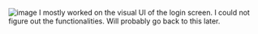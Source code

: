 
![image](https://github.com/anniet0422/Login-Screen/assets/160541416/039fa572-1e7e-43e1-a811-1d7553f692d7)
I mostly worked on the visual UI of the login screen. I could not figure out the functionalities. Will probably go back to this later. 
